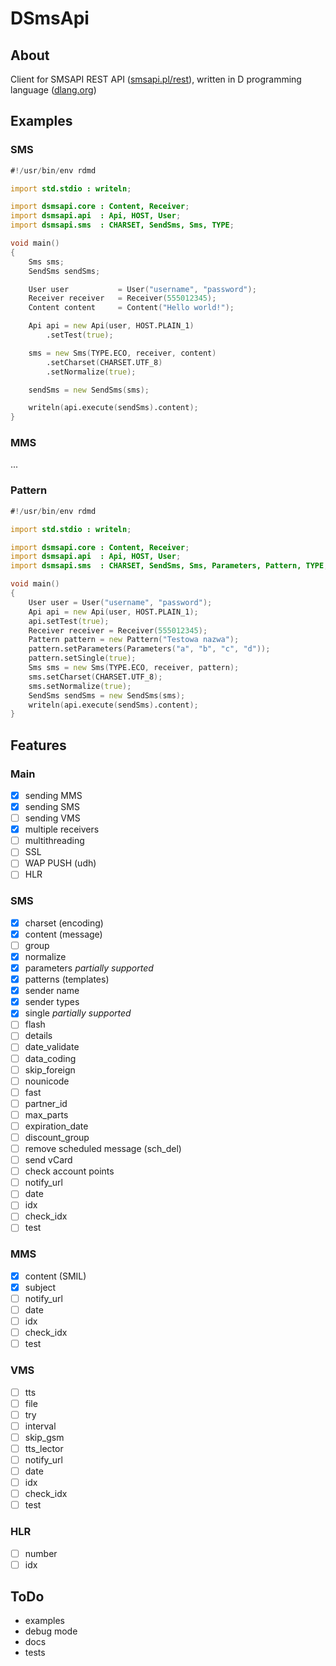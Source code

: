 # DSmsApi
## About
Client for SMSAPI REST API ([smsapi.pl/rest](http://smsapi.pl/rest)),
written in D programming language ([dlang.org](http://dlang.org))
## Examples
### SMS
``` d
#!/usr/bin/env rdmd

import std.stdio : writeln;

import dsmsapi.core : Content, Receiver;
import dsmsapi.api  : Api, HOST, User;
import dsmsapi.sms  : CHARSET, SendSms, Sms, TYPE;

void main()
{
    Sms sms;
    SendSms sendSms;

    User user           = User("username", "password");
    Receiver receiver   = Receiver(555012345);
    Content content     = Content("Hello world!");

    Api api = new Api(user, HOST.PLAIN_1)
        .setTest(true);

    sms = new Sms(TYPE.ECO, receiver, content)
        .setCharset(CHARSET.UTF_8)
        .setNormalize(true);

    sendSms = new SendSms(sms);

    writeln(api.execute(sendSms).content);
}
```
### MMS
...
### Pattern
``` d
#!/usr/bin/env rdmd

import std.stdio : writeln;

import dsmsapi.core : Content, Receiver;
import dsmsapi.api  : Api, HOST, User;
import dsmsapi.sms  : CHARSET, SendSms, Sms, Parameters, Pattern, TYPE;

void main()
{
    User user = User("username", "password");
    Api api = new Api(user, HOST.PLAIN_1);
    api.setTest(true);
    Receiver receiver = Receiver(555012345);
    Pattern pattern = new Pattern("Testowa nazwa");
    pattern.setParameters(Parameters("a", "b", "c", "d"));
    pattern.setSingle(true);
    Sms sms = new Sms(TYPE.ECO, receiver, pattern);
    sms.setCharset(CHARSET.UTF_8);
    sms.setNormalize(true);
    SendSms sendSms = new SendSms(sms);
    writeln(api.execute(sendSms).content);
}
```
## Features
### Main
- [x] sending MMS
- [x] sending SMS
- [ ] sending VMS
- [x] multiple receivers
- [ ] multithreading
- [ ] SSL
- [ ] WAP PUSH (udh)
- [ ] HLR

### SMS
- [x] charset (encoding)
- [x] content (message)
- [ ] group
- [x] normalize
- [x] parameters *partially supported*
- [x] patterns (templates)
- [x] sender name
- [x] sender types
- [x] single *partially supported*
- [ ] flash
- [ ] details
- [ ] date_validate
- [ ] data_coding
- [ ] skip_foreign
- [ ] nounicode
- [ ] fast
- [ ] partner_id
- [ ] max_parts
- [ ] expiration_date
- [ ] discount_group
- [ ] remove scheduled message (sch_del)
- [ ] send vCard
- [ ] check account points
- [ ] notify_url
- [ ] date
- [ ] idx
- [ ] check_idx
- [ ] test

### MMS
- [x] content (SMIL)
- [x] subject
- [ ] notify_url
- [ ] date
- [ ] idx
- [ ] check_idx
- [ ] test

### VMS
- [ ] tts
- [ ] file
- [ ] try
- [ ] interval
- [ ] skip_gsm
- [ ] tts_lector
- [ ] notify_url
- [ ] date
- [ ] idx
- [ ] check_idx
- [ ] test

### HLR
- [ ] number
- [ ] idx

## ToDo
 * examples
 * debug mode
 * docs
 * tests